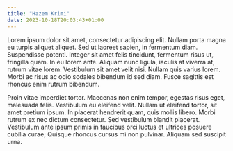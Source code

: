 ```yaml
---
title: "Hazem Krimi"
date: 2023-10-18T20:03:43+01:00
---
```


Lorem ipsum dolor sit amet, consectetur adipiscing elit. Nullam porta magna eu turpis aliquet aliquet. Sed ut laoreet sapien, in fermentum diam. Suspendisse potenti. Integer sit amet felis tincidunt, fermentum risus ut, fringilla quam. In eu lorem ante. Aliquam nunc ligula, iaculis at viverra at, rutrum vitae lorem. Vestibulum sit amet velit nisi. Nullam quis varius lorem. Morbi ac risus ac odio sodales bibendum id sed diam. Fusce sagittis est rhoncus enim rutrum bibendum.

Proin vitae imperdiet tortor. Maecenas non enim tempor, egestas risus eget, malesuada felis. Vestibulum eu eleifend velit. Nullam ut eleifend tortor, sit amet pretium ipsum. In placerat hendrerit quam, quis mollis libero. Morbi rutrum ex nec dictum consectetur. Sed vestibulum blandit placerat. Vestibulum ante ipsum primis in faucibus orci luctus et ultrices posuere cubilia curae; Quisque rhoncus cursus mi non pulvinar. Aliquam sed suscipit urna.

